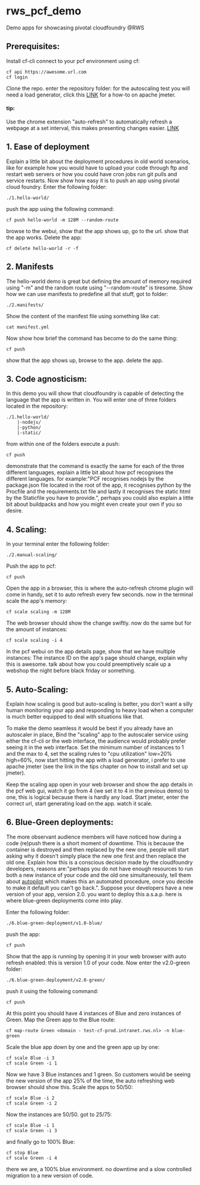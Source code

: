 # rws_pcf_demo
Demo apps for showcasing pivotal cloudfoundry @RWS

## Prerequisites:
Install cf-cli
connect to your pcf environment using cf:
```
cf api https://awesome.url.com
cf login
```
Clone the repo.
enter the repository folder:
for the autoscaling test you will need a load generator, click this [LINK](https://www.digitalocean.com/community/tutorials/how-to-use-apache-jmeter-to-perform-load-testing-on-a-web-server) for a how-to on apache jmeter.

#### tip:
Use the chrome extension "auto-refresh" to automatically refresh a webpage at a set interval, this makes presenting changes easier.
[LINK](https://chrome.google.com/webstore/detail/auto-refresh/ifooldnmmcmlbdennkpdnlnbgbmfalko)

## 1. Ease of deployment
Explain a little bit about the deployment procedures in old world scenarios, like for example how you would have to upload your code through ftp and restart web servers or how you could have cron jobs run git pulls and service restarts. Now show how easy it is to push an app using pivotal cloud foundry.
Enter the following folder:
```
./1.hello-world/
```
push the app using the following command:
```
cf push hello-world -m 128M --random-route
```
browse to the webui, show that the app shows up, go to the url. show that the app works.
Delete the app:
```
cf delete hello-world -r -f
```

## 2. Manifests
The hello-world demo is great but defining the amount of memory required using "-m" and the random route using "--random-route" is tiresome.
Show how we can use manifests to predefine all that stuff, got to folder:
```
./2.manifests/
```
Show the content of the manifest file using something like cat:
```
cat manifest.yml
```
Now show how brief the command has become to do the same thing:
```
cf push
```
show that the app shows up, browse to the app. delete the app.


## 3. Code agnosticism:
In this demo you will show that cloudfoundry is capable of detecting the language that the app is written in.
You will enter one of three folders located in the repository:
```
./1.hello-world/
    |-nodejs/
    |-python/
    |-static/
```
from within one of the folders execute a push:
```
cf push
```
demonstrate that the command is exactly the same for each of the three different languages, explain a little bit about how pcf recognises the different languages.
for example:"PCF recognises nodejs by the package.json file located in the root of the app, it recognises python by the Procfile and the requirements.txt file and lastly it recognises the static html by the Staticfile you have to provide.", perhaps you could also explain a little bit about buildpacks and how you might even create your own if you so desire.

## 4. Scaling:
In your terminal enter the following folder:
```
./2.manual-scaling/
```
Push the app to pcf:
```
cf push
```
Open the app in a browser, this is where the auto-refresh chrome plugin will come in handy, set it to auto refresh every few seconds.
now in the terminal scale the app's memory:
```
cf scale scaling -m 128M
```
The web browser should show the change swiftly.
now do the same but for the amount of instances:
```
cf scale scaling -i 4
```
In the pcf webui on the app details page, show that we have multiple instances:
The instance ID on the app's page should change, explain why this is awesome. talk about how you could preemptively scale up a webshop the night before black friday or something.

## 5. Auto-Scaling:
Explain how scaling is good but auto-scaling is better, you don't want a silly human monitoring your app and responding to heavy load when a computer is much better equipped to deal with situations like that.

To make the demo seamless it would be best if you already have an autoscaler in place, Bind the "scaling" app to the autoscaler service using either the cf-cli or the web interface, the audience would probably prefer seeing it in the web interface.
Set the minimum number of instances to 1 and the max to 4, set the scaling rules to "cpu utilization" low=20% high=60%, now start hitting the app with a load generator, i prefer to use apache jmeter (see the link in the tips chapter on how to install and set up jmeter).

Keep the scaling app open in your web browser and show the app details in the pcf web gui, watch it go from 4 (we set it to 4 in the previous demo) to one, this is logical because there is hardly any load.
Start jmeter, enter the correct url, start generating load on the app. watch it scale.

## 6. Blue-Green deployments:
The more observant audience members will have noticed how during a code (re)push there is a short moment of downtime. This is because the container is destroyed and then replaced by the new one, people will start asking why it doesn't simply place the new one first and then replace the old one. Explain how this is a conscious decision made by the cloudfoundry developers, reasons are:"perhaps you do not have enough resources to run both a new instance of your code and the old one simultaneously, tell them about [autopilot](https://github.com/contraband/autopilot) which makes this an automated procedure, once you decide to make it default you can't go back.". Suppose your developers have a new version of your app, version 2.0. you want to deploy this a.s.a.p. here is where blue-green deployments come into play.

Enter the following folder:
```
./6.blue-green-deployment/v1.0-blue/
```
push the app:
```
cf push
```
Show that the app is running by opening it in your web browser with auto refresh enabled:
this is version 1.0 of your code.
Now enter the v2.0-green folder:
```
./6.blue-green-deployment/v2.0-green/
```
push it using the following command:
```
cf push
```
At this point you should have 4 instances of Blue and zero instances of Green.
Map the Green app to the Blue route:
```
cf map-route Green <domain - test-cf-prod.intranet.rws.nl> -n blue-green
```
Scale the blue app down by one and the green app up by one:
```
cf scale Blue -i 3
cf scale Green -i 1
```
Now we have 3 Blue instances and 1 green.
So customers would be seeing the new version of the app 25% of the time, the auto refreshing web browser should show this.
Scale the apps to 50/50:
```
cf scale Blue -i 2
cf scale Green -i 2
```
Now the instances are 50/50.
got to 25/75:
```
cf scale Blue -i 1
cf scale Green -i 3
```
and finally go to 100% Blue:
```
cf stop Blue
cf scale Green -i 4
```
there we are, a 100% blue environment.
no downtime and a slow controlled migration to a new version of code.
